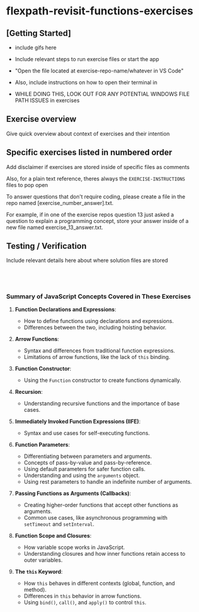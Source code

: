 
# flexpath-revisit-functions-exercises

## [Getting Started]

- include gifs here
- Include relevant steps to run exercise files or start the app
- "Open the file located at exercise-repo-name/whatever in VS Code"

- Also, include instructions on how to open their terminal in 

- WHILE DOING THIS, LOOK OUT FOR ANY POTENTIAL WINDOWS FILE PATH ISSUES in exercises


## Exercise overview

Give quick overview about context of exercises and their intention


## Specific exercises listed in numbered order

Add disclaimer if exercises are stored inside of specific files as comments

Also, for a plain text reference, theres always the `EXERCISE-INSTRUCTIONS` files to pop open

To answer questions that don't require coding, please create a file in the repo named 
[exercise_number_answer].txt.

For example, if in one of the exercise repos question 13 just asked a question to explain a programming concept, store your answer inside of a new file named exercise_13_answer.txt.

## Testing / Verification

Include relevant details here about where solution files are stored

&nbsp;
---

### Summary of JavaScript Concepts Covered in These Exercises

1. **Function Declarations and Expressions**:
    
    - How to define functions using declarations and expressions.
    - Differences between the two, including hoisting behavior.
2. **Arrow Functions**:
    
    - Syntax and differences from traditional function expressions.
    - Limitations of arrow functions, like the lack of `this` binding.
3. **Function Constructor**:
    
    - Using the `Function` constructor to create functions dynamically.
4. **Recursion**:
    
    - Understanding recursive functions and the importance of base cases.
5. **Immediately Invoked Function Expressions (IIFE)**:
    
    - Syntax and use cases for self-executing functions.
6. **Function Parameters**:
    
    - Differentiating between parameters and arguments.
    - Concepts of pass-by-value and pass-by-reference.
    - Using default parameters for safer function calls.
    - Understanding and using the `arguments` object.
    - Using rest parameters to handle an indefinite number of arguments.
7. **Passing Functions as Arguments (Callbacks)**:
    
    - Creating higher-order functions that accept other functions as arguments.
    - Common use cases, like asynchronous programming with `setTimeout` and `setInterval`.
8. **Function Scope and Closures**:
    
    - How variable scope works in JavaScript.
    - Understanding closures and how inner functions retain access to outer variables.
9. **The `this` Keyword**:
    
    - How `this` behaves in different contexts (global, function, and method).
    - Differences in `this` behavior in arrow functions.
    - Using `bind()`, `call()`, and `apply()` to control `this`.
